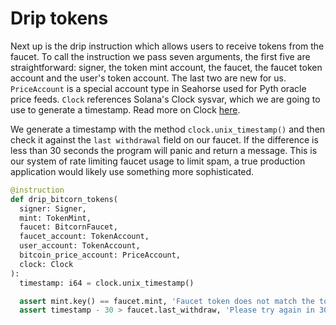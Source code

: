 # Drip tokens

Next up is the drip instruction which allows users to receive tokens from the faucet. To call the instruction we pass seven arguments, the first five are straightforward: signer, the token mint account, the faucet, the faucet token account and the user's token account. The last two are new for us. `PriceAccount` is a special account type in Seahorse used for Pyth oracle price feeds. `Clock` references Solana's Clock sysvar, which we are going to use to generate a timestamp. Read more on Clock [here](https://www.seahorse.dev/using-seahorse/accounts#clock).

We generate a timestamp with the method `clock.unix_timestamp()` and then check it against the `last withdrawal` field on our faucet. If the difference is less than 30 seconds the program will panic and return a message. This is our system of rate limiting faucet usage to limit spam, a true production application would likely use something more sophisticated.

```py
@instruction
def drip_bitcorn_tokens(
  signer: Signer,
  mint: TokenMint,
  faucet: BitcornFaucet,
  faucet_account: TokenAccount,
  user_account: TokenAccount,
  bitcoin_price_account: PriceAccount,
  clock: Clock
):
  timestamp: i64 = clock.unix_timestamp()

  assert mint.key() == faucet.mint, 'Faucet token does not match the token provided'
  assert timestamp - 30 > faucet.last_withdraw, 'Please try again in 30 seconds'
```
